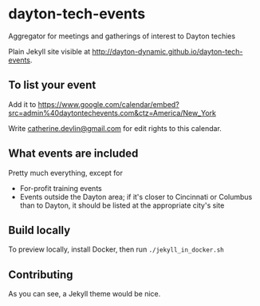 # dayton-tech-events
Aggregator for meetings and gatherings of interest to Dayton techies

Plain Jekyll site visible at http://dayton-dynamic.github.io/dayton-tech-events.

## To list your event

Add it to https://www.google.com/calendar/embed?src=admin%40daytontechevents.com&ctz=America/New_York 

Write catherine.devlin@gmail.com for edit rights to this calendar.

## What events are included

Pretty much everything, except for

- For-profit training events
- Events outside the Dayton area; if it's closer to Cincinnati or Columbus than to Dayton, 
it should be listed at the appropriate city's site

## Build locally

To preview locally, install Docker, then run `./jekyll_in_docker.sh`

## Contributing

As you can see, a Jekyll theme would be nice.
